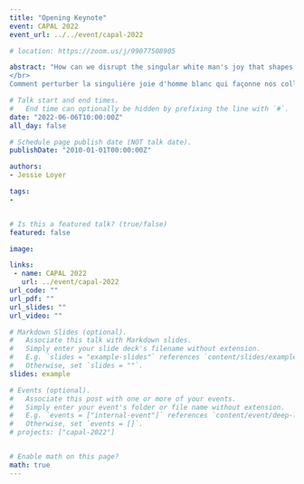 ```yaml
---
title: "Opening Keynote"
event: CAPAL 2022
event_url: ../../event/capal-2022

# location: https://zoom.us/j/99077508905

abstract: "How can we disrupt the singular white man's joy that shapes our collections? In this keynote, we'll discuss Indigenous relationality as an alternative to the structures of our libraries, the resurgence of Indigenous knowledge systems, and the ways we can dream a future of care for each other.
</br>
Comment perturber la singulière joie d'homme blanc qui façonne nos collections ? Dans cette allocution, nous discuterons de la relationalité autochtone en tant qu'alternative aux structures de nos bibliothèques, de la résurgence des systèmes de savoirs autochtones et des façons dont nous pouvons rêver d'un avenir où nous prendrons soin les un.e.s des autres."

# Talk start and end times.
#   End time can optionally be hidden by prefixing the line with `#`.
date: "2022-06-06T10:00:00Z"
all_day: false

# Schedule page publish date (NOT talk date).
publishDate: "2010-01-01T00:00:00Z"

authors:
- Jessie Loyer

tags: 
- 


# Is this a featured talk? (true/false)
featured: false

image:

links:
 - name: CAPAL 2022
   url: ../event/capal-2022
url_code: ""
url_pdf: ""
url_slides: ""
url_video: ""

# Markdown Slides (optional).
#   Associate this talk with Markdown slides.
#   Simply enter your slide deck's filename without extension.
#   E.g. `slides = "example-slides"` references `content/slides/example-slides.md`.
#   Otherwise, set `slides = ""`.
slides: example

# Events (optional).
#   Associate this post with one or more of your events.
#   Simply enter your event's folder or file name without extension.
#   E.g. `events = ["internal-event"]` references `content/event/deep-learning/index.md`.
#   Otherwise, set `events = []`.
# projects: ["capal-2022"]


# Enable math on this page?
math: true
---
```


